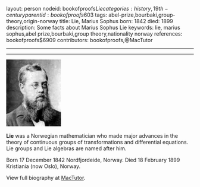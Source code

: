 layout: person
nodeid: bookofproofs$Lie
categories: history,19th-century
parentid: bookofproofs$603
tags: abel-prize,bourbaki,group-theory,origin-norway
title: Lie, Marius Sophus
born: 1842
died: 1899
description: Some facts about Marius Sophus Lie
keywords: lie, marius sophus,abel prize,bourbaki,group theory,nationality norway
references: bookofproofs$6909
contributors: bookofproofs,@MacTutor

---


---

![Lie.jpg](https://github.com/bookofproofs/bookofproofs.github.io/blob/main/_sources/_assets/images/portraits/Lie.jpg?raw=true)

**Lie** was a Norwegian mathematician who made major advances in the theory of continuous groups of transformations and differential equations. Lie groups and Lie algebras are named after him.

Born 17 December 1842 Nordfjordeide, Norway. Died 18 February 1899 Kristiania (now Oslo), Norway.


View full biography at [MacTutor](https://mathshistory.st-andrews.ac.uk/Biographies/Lie/).